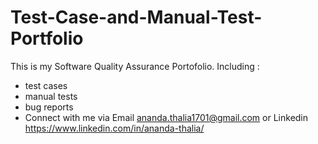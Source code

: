 # Test-Case-and-Manual-Test-Portfolio
This is my Software Quality Assurance Portofolio. 
Including : 
- test cases
- manual tests
- bug reports
- Connect with me via Email ananda.thalia1701@gmail.com or Linkedin https://www.linkedin.com/in/ananda-thalia/
